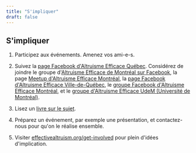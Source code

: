 ```yaml
---
title: "S'impliquer"
draft: false
---
```


## S'impliquer

1. Participez aux événements. Amenez vos ami-e-s.

1. Suivez la [page Facebook d'Altruisme Efficace Québec](https://www.facebook.com/AltruismeEfficaceQuebec/). Considérez de joindre le groupe d'[Altruisme Efficace de Montréal sur Facebook](https://www.facebook.com/groups/AltruismeEfficaceMontreal/), la page [Meetup d'Altruisme Efficace Montréal](https://www.meetup.com/AltruismeEfficaceMontreal/), la [page Facebook d'Altruisme Efficace Ville-de-Québec](hhttps://www.facebook.com/groups/AltruismeEfficaceVilledeQuebec/), le [groupe Facebook d'Altruisme Efficace Montréal](https://www.facebook.com/eamcgill/), et le [groupe d'Altruisme Efficace UdeM (Université de Montréal)](https://www.facebook.com/groups/AltruismeEfficaceUdeM/).

1. Lisez un [livre sur le sujet](http://effective-altruism.com/ea/5f/effective_altruism_reading_list/).

1. Préparez un événement, par exemple une présentation, et contactez-nous pour qu'on le réalise ensemble.

1. Visiter [effectivealtruism.org/get-involved](https://www.effectivealtruism.org/get-involved/) pour plein d'idées d'implication.

